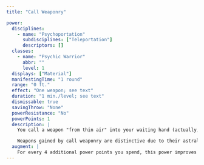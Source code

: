 ```yaml
---
title: "Call Weaponry"

power:
  disciplines:
    - name: "Psychoportation"
      subdisciplines: ["Teleportation"]
      descriptors: []
  classes:
    - name: "Psychic Warrior"
      abbr: ""
      level: 1
  displays: ["Material"]
  manifestingTime: "1 round"
  range: "0 ft."
  effect: "One weapon; see text"
  duration: "1 min./level; see text"
  dismissable: true
  savingThrow: "None"
  powerResistance: "No"
  powerPoints: 1
  description: |
    You call a weapon "from thin air" into your waiting hand (actually, it is a real weapon hailing from another location in space and time). You don't have to see or know of a weapon to call it-in fact, you can't call a specific weapon; you just specify the kind. If you call a projectile weapon, it comes with {% die_roll 3 6 0 %} nonmagical bolts, arrows, or sling bullets, as appropriate. The weapon is made of ordinary materials as appropriate for its kind. If you relinquish your grip on the weapon you called for 2 or more consecutive rounds, it automatically returns to wherever it originated.

    Weapons gained by call weaponry are distinctive due to their astral glimmer. They are considered magic weapons and thus are effective against damage reduction that requires a magic weapon to overcome.
  augment: |
    For every 4 additional power points you spend, this power improves the weapon's enhancement bonus on attack rolls and damage rolls by 1.
---
```


